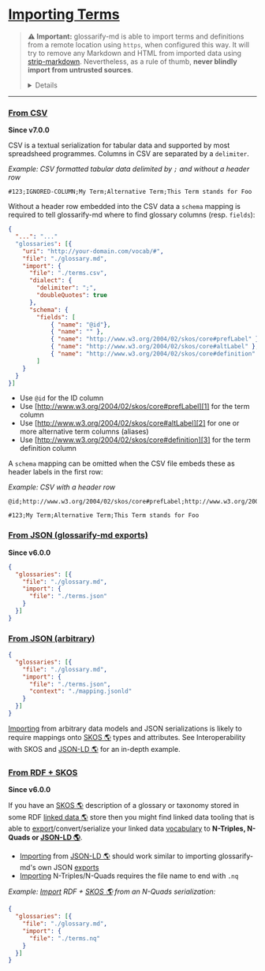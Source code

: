 # [Importing Terms](#importing-terms)

<!--
aliases: Import, importing, imports
-->

[strip-markdown]: https://npmjs.com/package/strip-markdown

> **⚠ Important:** glossarify-md is able to import terms and definitions from a remote location using `https`, when configured this way. It will try to remove any Markdown and HTML from imported data using [strip-markdown][strip-markdown]. Nevertheless, as a rule of thumb, **never blindly import from untrusted sources**.
>
> <details>
> Loading <strong>files from a remote location could enable a remote entity to embed malicious code</strong>, execute such code in the runtime context of glossarify-md or make glossarify-md embed it into <em>your</em> output files. <strong>Consider downloading files first and after review import them statically from within your project.</strong>

</details>

***

### [From CSV](#from-csv)

**Since v7.0.0**

CSV is a textual serialization for tabular data and supported by most spreadsheed programmes. Columns in CSV are separated by a `delimiter`.

*Example: CSV formatted tabular data delimited by `;` and without a header row*

```csv
#123;IGNORED-COLUMN;My Term;Alternative Term;This Term stands for Foo
```

Without a header row embedded into the CSV data a `schema` mapping is required to tell glossarify-md where to find glossary columns (resp. `fields`):

```json
{
  "...": "..."
  "glossaries": [{
    "uri": "http://your-domain.com/vocab/#",
    "file": "./glossary.md",
    "import": {
      "file": "./terms.csv",
      "dialect": {
        "delimiter": ";",
        "doubleQuotes": true
      },
      "schema": {
        "fields": [
            { "name": "@id"},
            { "name": "" },
            { "name": "http://www.w3.org/2004/02/skos/core#prefLabel" },
            { "name": "http://www.w3.org/2004/02/skos/core#altLabel" },
            { "name": "http://www.w3.org/2004/02/skos/core#definition" }
        ]
    }
  }
}]
```

*   Use `@id` for the ID column
*   Use [http://www.w3.org/2004/02/skos/core#prefLabel][1] for the term column
*   Use [http://www.w3.org/2004/02/skos/core#altLabel][2] for one or more alternative term columns (aliases)
*   Use [http://www.w3.org/2004/02/skos/core#definition][3] for the term definition column

A `schema` mapping can be omitted when the CSV file embeds these as header labels in the first row:

*Example: CSV with a header row*

```csv
@id;http://www.w3.org/2004/02/skos/core#prefLabel;http://www.w3.org/2004/02/skos/core#altLabel;http://www.w3.org/2004/02/skos/core#definition

#123;My Term;Alternative Term;This Term stands for Foo
```

### [From JSON (glossarify-md exports)](#from-json-glossarify-md-exports)

**Since v6.0.0**

```json
{
  "glossaries": [{
    "file": "./glossary.md",
    "import": {
      "file": "./terms.json"
    }
  }]
}
```

### [From JSON (arbitrary)](#from-json-arbitrary)

```json
{
  "glossaries": [{
    "file": "./glossary.md",
    "import": {
      "file": "./terms.json",
      "context": "./mapping.jsonld"
    }
  }]
}
```

[Importing][4] from arbitrary data models and JSON serializations is likely to require mappings onto [SKOS 🌎][5] types and attributes. See Interoperability with SKOS and [JSON-LD 🌎][6] for an in-depth example.

### [From RDF + SKOS](#from-rdf--skos)

**Since v6.0.0**

If you have an [SKOS 🌎][5] description of a glossary or taxonomy stored in some RDF [linked data 🌎][7] store then you might find linked data tooling that is able to [export][8]/convert/serialize your linked data [vocabulary][9] to **N-Triples, N-Quads or [JSON-LD 🌎][6]**.

*   [Importing][4] from [JSON-LD 🌎][6] should work similar to importing glossarify-md's own JSON [exports][8]
*   [Importing][4] N-Triples/N-Quads requires the file name to end with `.nq`

*Example: [Import][4] RDF + [SKOS 🌎][5] from an N-Quads serialization:*

```json
{
  "glossaries": [{
    "file": "./glossary.md",
    "import": {
      "file": "./terms.nq"
    }
  }]
}
```

[1]: http://www.w3.org/2004/02/skos/core#prefLabel

[2]: http://www.w3.org/2004/02/skos/core#altLabel

[3]: http://www.w3.org/2004/02/skos/core#definition

[4]: https://github.com/about-code/glossarify-md/blob/master/doc/import.md#importing-terms "⚠ Important: glossarify-md is able to import terms and definitions from a remote location using https, when configured this way."

[5]: http://w3.org/skos/ "With the Simple Knowledge Organization System (SKOS) the World Wide Web Consortium (W3C) has standardized a (meta-)vocabulary which is suited and intended for modeling Simple Knowledge Organization Systems such as Glossaries, Thesauri, Taxonomies or Word Nets."

[6]: https://json-ld.org "JSON-LD is a standardized JSON document format for mapping system-specific terms of a JSON-based data format to well-know terms from public vocabularies."

[7]: https://www.w3.org/standards/semanticweb/ontology "See Linked Data."

[8]: https://github.com/about-code/glossarify-md/blob/master/doc/export.md#export "Since v6.0.0 Exporting makes glossarify-md generate and write a structured representation of a markdown glossary to the output directory."

[9]: https://github.com/about-code/glossarify-md/blob/master/doc/glossary.md#vocabulary "A collection of terms which is uniquely identifiable."
